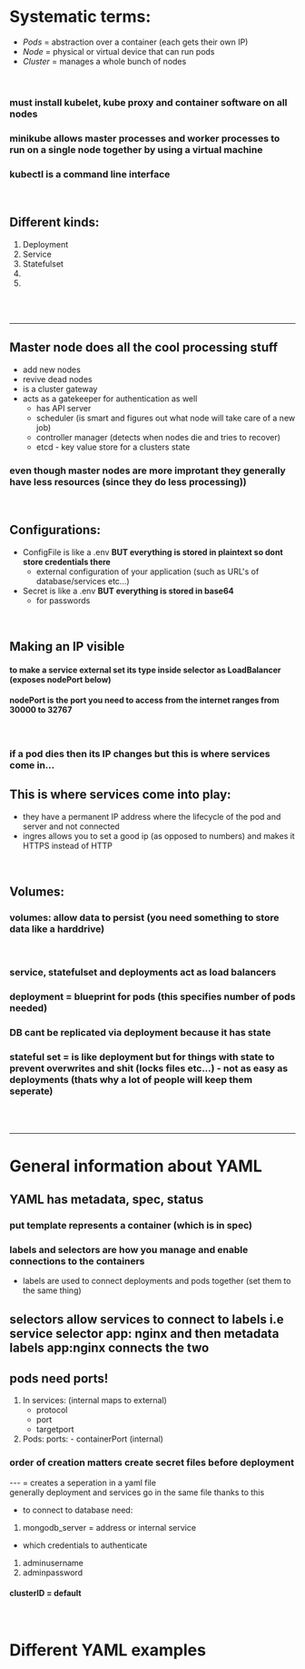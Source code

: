 # Systematic terms:
- *Pods*    = abstraction over a container (each gets their own IP)
- *Node*    = physical or virtual device that can run pods
- *Cluster* = manages a whole bunch of nodes

<br>

### must install kubelet, kube proxy and container software on all nodes
### minikube allows master processes and worker processes to run on a single node together by using a virtual machine
### kubectl is a command line interface

<br>

## Different kinds:
1. Deployment
2. Service
3. Statefulset
4.
5.

<br>
<br>
<hr>

## Master node does all the cool processing stuff
- add new nodes
- revive dead nodes
- is a cluster gateway
- acts as a gatekeeper for authentication as well 
    - has API server
    - scheduler (is smart and figures out what node will take care of a new job)
    - controller manager (detects when nodes die and tries to recover)
    - etcd - key value store for a clusters state

### even though master nodes are more improtant they generally have less resources (since they do less processing))

<br>

## Configurations:
- ConfigFile is like a .env **BUT everything is stored in plaintext so dont store credentials there**
    - external configuration of your application (such as URL's of database/services etc...)
- Secret is like a .env **BUT everything is stored in base64**
    - for passwords

<br>

## Making an IP visible
#### to make a service external set its type inside selector as LoadBalancer (exposes nodePort below)
#### nodePort is the port you need to access from the internet ranges from 30000 to 32767  

<br>

### **if a pod dies then its IP changes but this is where services come in...**

## This is where services come into play:
- they have a permanent IP address where the lifecycle of the pod and server and not connected
- ingres allows you to set a good ip (as opposed to numbers) and makes it HTTPS instead of HTTP

<br>

## Volumes:
### volumes: allow data to persist (you need something to store data like a harddrive)

<br>

### service, statefulset and deployments act as load balancers
### deployment = blueprint for pods (this specifies number of pods needed)
### DB cant be replicated via deployment because it has state
### stateful set = is like deployment but for things with state to prevent overwrites and shit (locks files etc...) - not as easy as deployments (thats why a lot of people will keep them seperate)

<br>
<br>
<hr>

# General information about YAML
## YAML has metadata, spec, status
### put template represents a container (which is in spec)

### labels and selectors are how you manage and enable connections to the containers
- labels are used to connect deployments and pods together (set them to the same thing)

## selectors allow services to connect to labels i.e service selector app: nginx and then metadata labels app:nginx connects the two

## pods need ports! 
1. In services: (internal maps to external)
    - protocol
    - port
    - targetport
2. Pods:
    ports: - containerPort (internal)

### order of creation matters create secret files before deployment

--- = creates a seperation in a yaml file  
generally deployment and services go in the same file thanks to this  

- to connect to database need:  
1. mongodb_server = address or internal service  

- which credentials to authenticate  
1. adminusername  
2. adminpassword  

#### clusterID = default

<br>

# Different YAML examples